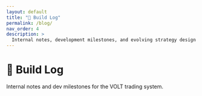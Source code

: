 ```yaml
---
layout: default
title: "🧠 Build Log"
permalink: /blog/
nav_order: 4
description: >
  Internal notes, development milestones, and evolving strategy design decisions from the VOLT system creator.
---
```


# 🧠 Build Log

Internal notes and dev milestones for the VOLT trading system.
